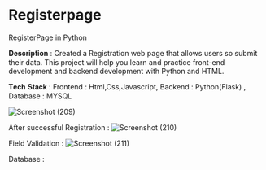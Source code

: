 # Registerpage
RegisterPage in Python

𝐃𝐞𝐬𝐜𝐫𝐢𝐩𝐭𝐢𝐨𝐧 :  Created a Registration web page that allows users so submit their data. This project will help you learn and practice front-end development and backend development with Python and HTML.

𝐓𝐞𝐜𝐡 𝐒𝐭𝐚𝐜𝐤 : Frontend : Html,Css,Javascript, Backend : Python(Flask) , Database : MYSQL

![Screenshot (209)](https://github.com/AdityaDate17/registerpage/assets/121174472/fd1a079f-7169-485e-92a0-a948bb5fb9d1)

After successful Registration : 
![Screenshot (210)](https://github.com/AdityaDate17/registerpage/assets/121174472/71c9d4f6-b271-4de1-87d8-749f9ba2b951)

Field Validation : 
![Screenshot (211)](https://github.com/AdityaDate17/registerpage/assets/121174472/9e2af2af-ddfe-4d5e-abbb-6f04de559bc5)

Database :


